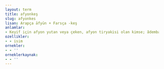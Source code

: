 ```yaml
---
layout: term
title: afyonkeş
slug: afyonkes
lisan: Arapça āfyūn + Farsça -keş
anlamlar:
- Keyif için afyon yutan veya çeken, afyon tiryakisi olan kimse; âdembaba
ozellikler:
- - isim
ornekler:
- - ''
orneklerkaynak:
- - ''
---
```

